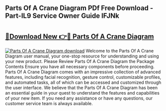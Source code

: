 ## Parts Of A Crane Diagram PDf Free Download - Part-IL9 Service Owner Guide lFJNk

# <h2><a href="http://dfifvc.blite.top/?on=Parts+Of+A+Crane+Diagram">🔗Download New 👉🔴 Parts Of A Crane Diagram</a></h2>

[![Parts Of A Crane Diagram download](https://i.imgur.com/lujVjoI.png)](http://dfifvc.blite.top/?on=Parts+Of+A+Crane+Diagram)
Welcome to the Parts Of A Crane Diagram user manual, your one-stop resource for understanding and using your new product. Please Review Parts Of A Crane Diagram the Package Contents Ensure you have all necessary components before proceeding. Parts Of A Crane Diagram comes with an impressive collection of advanced features, including facial recognition, gesture control, customizable profiles, and automated tasks, all of which can be accessed and customized through the user interface. We believe that the Parts Of A Crane Diagram has been an essential guide in your quest to understand the features and capabilities of your new item. If you need any assistance or have any questions, our customer service team is always available.
